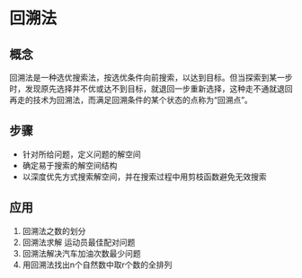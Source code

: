 # 回溯法

## 概念
回溯法是一种选优搜索法，按选优条件向前搜索，以达到目标。但当探索到某一步时，发现原先选择并不优或达不到目标，就退回一步重新选择，这种走不通就退回再走的技术为回溯法，而满足回溯条件的某个状态的点称为“回溯点”。

## 步骤
- 针对所给问题，定义问题的解空间
- 确定易于搜索的解空间结构
- 以深度优先方式搜索解空间，并在搜索过程中用剪枝函数避免无效搜索

## 应用
1. 回溯法之数的划分               
2. 回溯法求解 运动员最佳配对问题 
3. 回溯法解决汽车加油次数最少问题 
4. 用回溯法找出n个自然数中取r个数的全排列